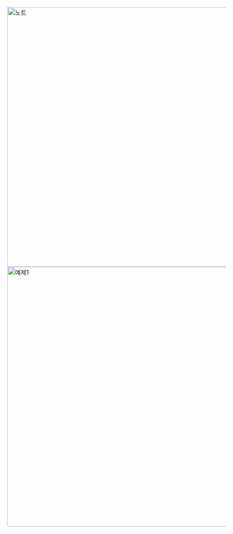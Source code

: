 

<img width="600" alt="노트" src="https://user-images.githubusercontent.com/81062189/131682138-e18f4bfb-43cf-42e4-965a-4bb5e3a91c27.png">
<img width="600" alt="예제1" src="https://user-images.githubusercontent.com/81062189/131682152-55bdd992-47b8-4913-88df-4f7b7edae866.png">
